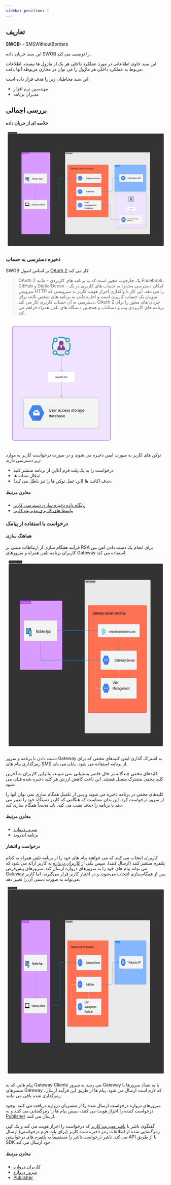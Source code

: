 ```yaml
---
sidebar_position: 1
---
```


## تعاریف

**SWOB:** - SMSWithoutBorders

این سند جریان داده SWOB را توصیف می کند.

این سند حاوی اطلاعاتی در مورد عملکرد داخلی هر یک از ماژول ها نیست. اطلاعات مربوط به عملکرد داخلی هر ماژول را می توان در مخازن مربوطه آنها یافت.

این سند مخاطبان زیر را هدف قرار داده است:

- مهندسین نرم افزار
- مدیران برنامه

## بررسی اجمالی

#### خلاصه ای از جریان داده

<img alt="Figure: swob merge flow" src="https://github.com/smswithoutborders/SMSWithoutBorders-Resources/raw/master/multimedia/img/developers/swob_merge_flow.png" />

### ذخیره دسترسی به حساب

SWOB بر اساس اصول [OAuth 2](https://www.digitalocean.com/community/tutorials/an-introduction-to-oauth-2) کار می کند.

> OAuth 2 یک چارچوب مجوز است که به برنامه های کاربردی - مانند Facebook، GitHub و DigitalOcean - امکان دسترسی محدود به حساب های کاربری در یک سرویس HTTP را می دهد. این کار با واگذاری احراز هویت کاربر به سرویسی که میزبان یک حساب کاربری است و اجازه دادن به برنامه های شخص ثالث برای دسترسی به آن حساب کاربری کار می کند. OAuth 2 جریان های مجوز را برای برنامه های کاربردی وب و دسکتاپ و همچنین دستگاه های تلفن همراه فراهم می کند.

<img width="350" height="400" src="https://github.com/smswithoutborders/SMSWithoutBorders-Resources/raw/master/multimedia/img/developers/swob_auth.png" />

توکن های کاربر به صورت ایمن ذخیره می شوند و در صورت درخواست کاربر به موارد زیر دسترسی دارند:

- درخواست را به یک پلت فرم آنلاین از برنامه منتشر کنید
- ابطال نشانه ها
- حذف اکانت ها (این عمل توکن ها را نیز باطل می کند).

##### مخازن مرتبط

- [پایگاه داده ذخیره سازی دسترسی کاربر](https://github.com/smswithoutborders/SMSwithoutborders-BE)
- [واسط های کاربری مدیریت کاربر](https://github.com/smswithoutborders/smswithoutborders.com)

### درخواست با استفاده از پیامک

#### هماهنگ سازی

فرآیند همگام سازی از ارتباطات مبتنی بر RSA برای انجام یک دست دادن امن بین کاربران برنامه تلفن همراه و سرورهای Gateway استفاده می کند.

<img width="750" height="600" src="https://github.com/smswithoutborders/SMSWithoutBorders-Resources/raw/master/multimedia/img/developers/swob_sync.png" />

دست دادن با برنامه و سرور Gateway به اشتراک گذاری ایمن کلیدهای مخفی که برای رمزگذاری پیام های SMS از برنامه استفاده می شود، پایان می یابد.

کلیدهای مخفی چندگانه در حال حاضر پشتیبانی نمی شوند، بنابراین کاربران به آخرین کلید مخفی مشترک متصل هستند. این باعث کاهش ارزش هر کلید ذخیره شده قبلی می شود.

کلیدهای مخفی در برنامه ذخیره می شوند و پس از تکمیل همگام سازی نمی توان آنها را از سرور درخواست کرد. این بدان معناست که هنگامی که کاربر دستگاه خود را تغییر می دهد یا برنامه را حذف نصب می کند، باید مجدداً همگام سازی کند.

##### مخازن مرتبط

- [سرور دروازه](https://github.com/smswithoutborders/SMSWithoutBorders-Gateway-Server)
- [برنامه اندروید](https://github.com/smswithoutborders/SMSwithoutBorders-App-Android)

#### درخواست و انتشار

کاربران انتخاب می کنند که می خواهند پیام های خود را از برنامه تلفن همراه به کدام پلتفرم منتشر کنند (ارسال کنند). سپس یکی از [کاربران دروازه](https://github.com/smswithoutborders/SMSWithoutBorders-Gateway-Client) به کاربر ارائه می شود که می تواند پیام های خود را به سرورهای دروازه ارسال کند. سرورهای پیش‌فرض Gateway پس از همگام‌سازی انتخاب می‌شوند و در اختیار کاربر قرار می‌گیرند، اما کاربر می‌تواند به صورت دستی آن را تغییر دهد.

<img width="750" height="600" src="https://github.com/smswithoutborders/SMSWithoutBorders-Resources/raw/master/multimedia/img/developers/swob_request_and_publish.png" />

پیام هایی که به Gateway Clients می رسد به سرور Gateway یا به تعداد سرورها یا مسیرهای Gateway که لازم است ارسال می شود.
پیام ها از طریق این فرآیند ارسال، رمزگذاری شده باقی می مانند.

سرورهای دروازه درخواست ارسال شده را از مشتریان دروازه دریافت می کنند، وجود درخواست کننده را احراز هویت می کنند، سپس پیام ها را رمزگشایی می کنند و به [Publisher](https://github.com/smswithoutborders/SMSWithoutBorders-Publisher) ارسال می کنند.

گفتگوی ناشر با [ناشر مدیریت کاربر](https://github.com/smswithoutborders/SMSwithoutborders-BE) که درخواست را احراز هویت می کند و یک کپی رمزگشایی شده از اطلاعات رمز ذخیره شده کاربر (برای پلت فرم درخواستی) ارسال می کند. ناشر درخواست ناشر را مستقیماً به پلتفرم های درخواستی API یا از طریق SDK خود ارسال می کند.

##### مخازن مرتبط

- [کاربران دروازه](https://github.com/smswithoutborders/SMSWithoutBorders-Gateway-Client)
- [سرور دروازه](https://github.com/smswithoutborders/SMSWithoutBorders-Gateway-Server)
- [Publisher](https://github.com/smswithoutborders/SMSWithoutBorders-Publisher)